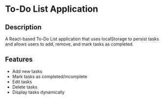 # To-Do List Application

## Description
A React-based To-Do List application that uses localStorage to persist tasks and allows users to add, remove, and mark tasks as completed.

## Features
- Add new tasks
- Mark tasks as completed/incomplete
- Edit tasks
- Delete tasks
- Display tasks dynamically
